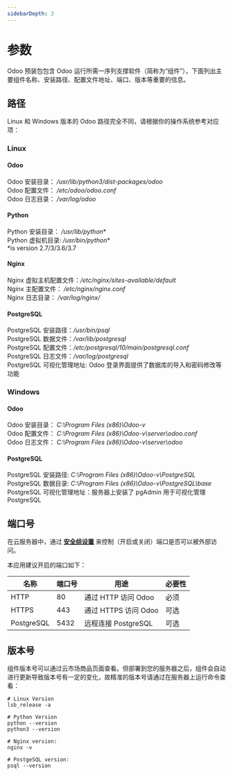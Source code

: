 ```yaml
---
sidebarDepth: 3
---
```


# 参数

Odoo 预装包包含 Odoo 运行所需一序列支撑软件（简称为“组件”），下面列出主要组件名称、安装路径、配置文件地址、端口、版本等重要的信息。

## 路径

Linux 和 Windows 版本的 Odoo 路径完全不同，请根据你的操作系统参考对应项：

### Linux
#### Odoo

Odoo 安装目录： */usr/lib/python3/dist-packages/odoo*  
Odoo 配置文件： */etc/odoo/odoo.conf*  
Odoo 日志目录： */var/log/odoo*

#### Python

Python 安装目录： */usr/lib/python**  
Python 虚拟机目录: */usr/bin/python**  
*is version 2.7/3/3.6/3.7

#### Nginx

Nginx 虚拟主机配置文件：*/etc/nginx/sites-available/default*  
Nginx 主配置文件： */etc/nginx/nginx.conf*  
Nginx 日志目录： */var/log/nginx/*

#### PostgreSQL

PostgreSQL 安装路径：*/usr/bin/psql*  
PostgreSQL 数据文件：*/var/lib/postgresql*   
PostgreSQL 配置文件：*/etc/postgresql/10/main/postgresql.conf*      
PostgreSQL 日志文件：*/var/log/postgresql*  
PostgreSQL 可视化管理地址: Odoo 登录界面提供了数据库的导入和密码修改等功能

### Windows

#### Odoo

Odoo 安装目录： *C:\Program Files (x86)\Odoo-v*  
Odoo 配置文件： *C:\Program Files (x86)\Odoo-v\server\odoo.conf*    
Odoo 日志文件： *C:\Program Files (x86)\Odoo-v\server\odoo*

#### PostgreSQL

PostgreSQL 安装路径: *C:\Program Files (x86)\Odoo-v\PostgreSQL*  
PostgreSQL 数据目录: *C:\Program Files (x86)\Odoo-v\PostgreSQL\base*  
PostgreSQL 可视化管理地址：服务器上安装了 pgAdmin 用于可视化管理 PostgreSQL

## 端口号

在云服务器中，通过 **[安全组设置](https://support.websoft9.com/docs/faq/zh/tech-instance.html)** 来控制（开启或关闭）端口是否可以被外部访问。 

本应用建议开启的端口如下：

| 名称 | 端口号 | 用途 |  必要性 |
| --- | --- | --- | --- |
| HTTP | 80 | 通过 HTTP 访问 Odoo | 必须 |
| HTTPS | 443 | 通过 HTTPS 访问 Odoo | 可选 |
| PostgreSQL | 5432 | 远程连接 PostgreSQL | 可选 |

## 版本号

组件版本号可以通过云市场商品页面查看。但部署到您的服务器之后，组件会自动进行更新导致版本号有一定的变化，故精准的版本号请通过在服务器上运行命令查看：

```shell
# Linux Version
lsb_release -a

# Python Version
python --version  
python3 --version

# Nginx version:
nginx -v

# PostgeSQL version:
psql --version
```